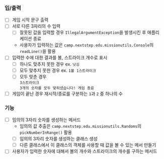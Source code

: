 ### 입/출력
- [ ] 게임 시작 문구 출력
- [ ] 서로 다른 3자리의 수 입력
  - [ ] 잘못된 값을 입력할 경우 `IllegalArgumentException`을 발생시킨 후 애플리케이션 종료
  - 사용자가 입력하는 값은 `camp.nextstep.edu.missionutils.Console`의 `readLine()`을 활용
- [ ] 입력한 수에 대한 결과를 볼, 스트라이크 개수로 표시
  - [ ] 하나도 맞추지 못한 경우 ex. `낫싱`
  - [ ] 모두 맞추지 못한 경우 ex. `1볼 1스트라이크`
  - [ ] 모두 맞춘 경우</br>
  `3스트라이크`</br>
  `3개의 숫자를 모두 맞히셨습니다! 게임 종료`
- [ ] 게임이 끝난 경우 재시작/종료를 구분하는 `1`과 `2` 중 하나의 수
### 기능
- [ ] 임의의 3자리 숫자를 생성하는 메서드
    - 임의의 값 추출은 `camp.nextstep.edu.missionutils.Randoms`의 `pickNumberInRange()` 활용
    - [ ] 임의의 3자리 숫자를 생성하는 클래스 생성
    - [ ] 다른 클래스에서 이 클래스의 객체를 사용할 때 값을 볼 수 있는 메서 만들기
- [ ] 사용자가 입력한 숫자에 대해서 볼의 개수와 스트라이크의 개수를 구하는 메서드